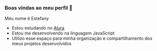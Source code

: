 ### Boas vindas ao meu perfil 🖤

Meu nome é Estefany

- Estou estudando no [Alura](https//www.alura.com.br)
- Estou me desenvolvendo na linguagem JavaScript
- Utilizo esse espaço para minha organização e compartilhamento dos meus projetos desenvolvidos
